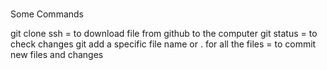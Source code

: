 #

Some Commands

git clone ssh = to download file from github to the computer
git status = to check changes
git add a specific file name or . for all the files = to commit new files and changes

